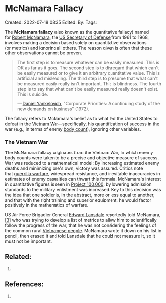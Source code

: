 # McNamara Fallacy
Created: 2022-07-18 08:35
Edited: 
By: 
Tags: 

The **McNamara fallacy** (also known as the quantitative fallacy) named for [Robert McNamara](https://en.wikipedia.org/wiki/Robert_McNamara "Robert McNamara"), the [US Secretary of Defense](https://en.wikipedia.org/wiki/United_States_Secretary_of_Defense "United States Secretary of Defense") from 1961 to 1968, involves making a decision based solely on quantitative observations (or [metrics](https://en.wikipedia.org/wiki/Performance_metric "Performance metric")) and ignoring all others. The reason given is often that these other observations cannot be proven.

> The first step is to measure whatever can be easily measured. This is OK as far as it goes. The second step is to disregard that which can't be easily measured or to give it an arbitrary quantitative value. This is artificial and misleading. The third step is to presume that what can't be measured easily really isn't important. This is blindness. The fourth step is to say that what can't be easily measured really doesn't exist. This is suicide.
> 
> — [Daniel Yankelovich](https://en.wikipedia.org/wiki/Daniel_Yankelovich "Daniel Yankelovich"), "Corporate Priorities: A continuing study of the new demands on business" (1972).

The fallacy refers to McNamara's belief as to what led the United States to defeat in the [Vietnam War](https://en.wikipedia.org/wiki/Vietnam_War "Vietnam War")—specifically, his quantification of success in the war (e.g., in terms of enemy [body count](https://en.wikipedia.org/wiki/Body_count "Body count")), ignoring other variables.

### The Vietnam War

The McNamara fallacy originates from the Vietnam War, in which enemy body counts were taken to be a precise and objective measure of success. War was reduced to a mathematical model: By increasing estimated enemy deaths and minimizing one's own, victory was assured. Critics note that [guerrilla warfare](https://en.wikipedia.org/wiki/Guerrilla_warfare "Guerrilla warfare"), widespread resistance, and inevitable inaccuracies in estimates of enemy casualties can thwart this formula. McNamara's interest in quantitative figures is seen in [Project 100,000](https://en.wikipedia.org/wiki/Project_100,000 "Project 100,000"): by lowering admission standards to the military, enlistment was increased. Key to this decision was the idea that one soldier is, in the abstract, more or less equal to another, and that with the right training and superior equipment, he would factor positively in the mathematics of warfare.

US Air Force Brigadier General [Edward Lansdale](https://en.wikipedia.org/wiki/Edward_Lansdale "Edward Lansdale") reportedly told McNamara,[[3]](https://en.wikipedia.org/wiki/McNamara_fallacy#cite_note-3) who was trying to develop a list of metrics to allow him to scientifically follow the progress of the war, that he was not considering the feelings of the common rural [Vietnamese people](https://en.wikipedia.org/wiki/Vietnamese_people "Vietnamese people"). McNamara wrote it down on his list in pencil, then erased it and told Lansdale that he could not measure it, so it must not be important.

## Related:
1. 

## References:
1. 
